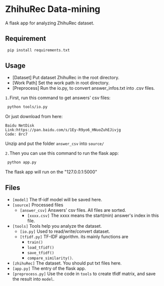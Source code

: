 # ZhihuRec Data-mining
A flask app for analyzing ZhihuRec dataset.

## Requirement

``` bash
 pip install requirements.txt
```

## Usage
- [Dataset] Put dataset ZhihuRec in the root directory.
- [Work Path] Set the work path in root directory.
- [Preprocess] Run the io.py, to convert answer_infos.txt into .csv files.

`1.`First, run this command to get answers' csv files:

``` bash
 python tools/io.py
```

Or just download from here:
```
Baidu NetDisk 
Link:https://pan.baidu.com/s/1Ey-R9yo6_HNuoZuhEJivjg 
Code: 8rc7
```
Unzip and put the folder `answer_csv` into `source/`


`2.`Then you can use this command to run the flask app:

``` bash
 python app.py
```

The flask app will run on the "127.0.0.1:5000"

## Files
- `[model]` The tf-idf model will be saved here.
- `[source]` Processed files 
  - `[answer_csv]` Answers' csv files. All files are sorted.
    - `[xxxx.csv]` The xxxx means the start(min) answer's index in this file. 
- `[tools]` Tools help you analyze the dataset.
  - `[io.py]` Used to read/write/convert dataset.
  - `[tfidf.py]` TF-IDF algorithm. its mainly functions are 
    - `train()`
    - `load_tfidf()`
    - `save_tfidf()`
    - `compare_similarity()`.
- `[zhihuRec]` The dataset. You should put txt files here.
- `[app.py]` The entry of the flask app.
- `[preprocess.py]` Use the code in `tools` to create tfidf matrix, and save the result into `model`.